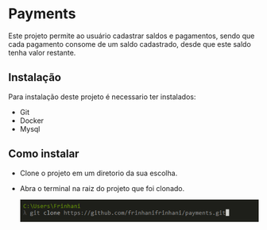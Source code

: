 # Payments

Este projeto permite ao usuário cadastrar saldos e pagamentos, sendo que cada pagamento consome de um saldo cadastrado, desde que este saldo tenha valor restante.

## Instalação

Para instalação deste projeto é necessario ter instalados:
- Git
- Docker
- Mysql

## Como instalar

- Clone o projeto em um diretorio da sua escolha.
- Abra o terminal na raiz do projeto que foi clonado.
  
  ![git clone](https://github.com/frinhanifrinhani/image-repo/blob/main/payments/git_clone.png)

  
